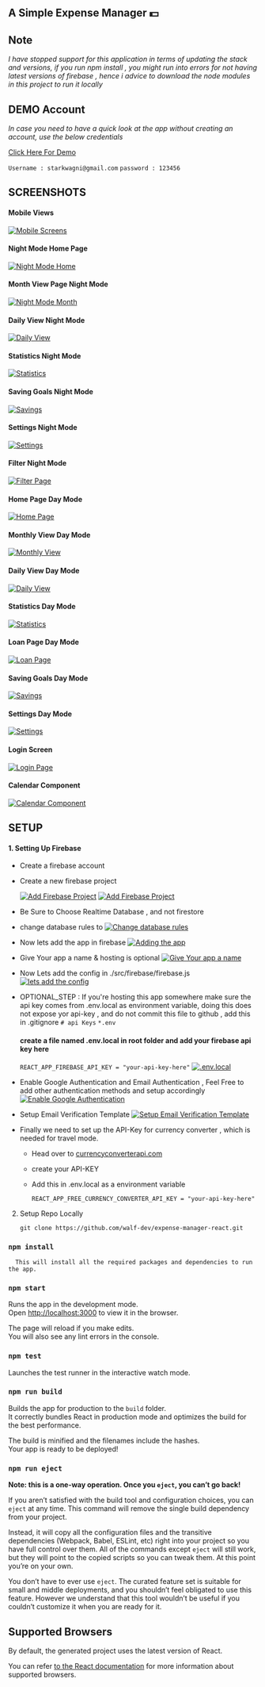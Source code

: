 ## A Simple Expense Manager 💵

## Note

*_I have stopped support for this application in terms of updating the stack and versions, if you run npm install , you might run into errors for not having latest versions of firebase , hence i advice to download the node modules in this project to run it locally_*

## DEMO Account

*_In case you need to have a quick look at the app without creating an account, use the below credentials_*

[Click Here For Demo](https://money-management-f57f8.web.app/)

`Username : starkwagni@gmail.com`
`password : 123456`

## SCREENSHOTS

#### Mobile Views
[![Mobile Screens](https://i.postimg.cc/c1jZTXVX/mobile-Views.png)](https://money-management-f57f8.web.app/)

#### Night Mode Home Page
[![Night Mode Home](https://i.postimg.cc/mZVBMTwf/Home1.png)](https://money-management-f57f8.web.app/)

#### Month View Page Night Mode
[![Night Mode Month](https://i.postimg.cc/jqvn50nC/MONTHLY-NIGHT-MODE.png)](https://money-management-f57f8.web.app/)

#### Daily View Night Mode
[![Daily View](https://i.postimg.cc/BQQDcQfx/DAILY-NIGHT-MODE.png)](https://money-management-f57f8.web.app/)

#### Statistics Night Mode
[![Statistics](https://i.postimg.cc/1tm5hXHB/STATISTICS-NIGHT-MODE2.png)](https://money-management-f57f8.web.app/)

#### Saving Goals Night Mode
[![Savings](https://i.postimg.cc/WbBNpX8h/SAVINGS-NIGHT-MODE.png)](https://money-management-f57f8.web.app/)

#### Settings Night Mode
[![Settings](https://i.postimg.cc/ydrHhkwd/expense-manager-night-mode.png)](https://money-management-f57f8.web.app/)

#### Filter Night Mode
[![Filter Page](https://i.postimg.cc/kM2rDJ8Y/FILTER-NIGHT-MODE.png)](https://money-management-f57f8.web.app/)

#### Home Page Day Mode
[![Home Page](https://i.postimg.cc/25XXmXdt/HOMEDAY4.png)](https://money-management-f57f8.web.app/)

#### Monthly View Day Mode
[![Monthly View](https://i.postimg.cc/qqmNZyH2/MONTH-VIEW-DAY.png)](https://money-management-f57f8.web.app/)

#### Daily View Day Mode
[![Daily View](https://i.postimg.cc/cCT3yPwg/DAILY-DAY-MODE.png)](https://money-management-f57f8.web.app/)

#### Statistics Day Mode
[![Statistics](https://i.postimg.cc/Wz43rzqz/STATISTICS-DAY-MODE.png)](https://money-management-f57f8.web.app/)

#### Loan Page Day Mode
[![Loan Page](https://s25.postimg.cc/s16nf3kxb/loan.png)](https://money-management-f57f8.web.app/)

#### Saving Goals Day Mode
[![Savings](https://i.postimg.cc/fRYwVmq5/SAVINGS-DAY-MODE.png)](https://money-management-f57f8.web.app/)

#### Settings Day Mode
[![Settings](https://i.postimg.cc/ydrHhkwd/expense-manager-night-mode.png)](https://money-management-f57f8.web.app/)

#### Login Screen
[![Login Page](https://s25.postimg.cc/jvolgx1tb/login.png)](https://money-management-f57f8.web.app/)

#### Calendar Component
[![Calendar Component](https://i.postimg.cc/DyZ1TZnM/calendar-component.png)](https://money-management-f57f8.web.app/)

## SETUP

#### 1. Setting Up Firebase 
- Create a firebase account

- Create a new firebase project 

  [![Add Firebase Project](https://i.postimg.cc/TwvMnjTk/add-Firebase.png)](https://i.postimg.cc/TwvMnjTk/add-Firebase.png)
  [![Add Firebase Project](https://i.postimg.cc/fL74C3LM/add-project.png)](https://i.postimg.cc/fL74C3LM/add-project.png)
  
- Be Sure to Choose Realtime Database , and not firestore

- change database rules to 
  [![Change database rules](https://i.postimg.cc/3N3scK4m/firebase-database-rules.png)](https://i.postimg.cc/3N3scK4m/firebase-database-rules.png)
  
- Now lets add the app in firebase
  [![Adding the app](https://i.postimg.cc/x15nGjnk/add-app1.png)](https://i.postimg.cc/x15nGjnk/add-app1.png)
  
- Give Your app a name & hosting is optional
  [![Give Your app a name](https://i.postimg.cc/9MR2jGTT/adding-firebase1.png)](https://i.postimg.cc/9MR2jGTT/adding-firebase1.png)
  
- Now Lets add the config in ./src/firebase/firebase.js
  [![lets add the config](https://i.postimg.cc/LXcp4nBW/adding-firebase2.png)](https://i.postimg.cc/LXcp4nBW/adding-firebase2.png)
  
- OPTIONAL_STEP : If you're hosting this app somewhere make sure the api key comes from .env.local as environment variable, doing this does not expose yor api-key , and do not commit this file to github , add this in .gitignore 
    `# api Keys`
    `*.env`
 
    #### create a file named .env.local in root folder and add your firebase api key here
    
     `REACT_APP_FIREBASE_API_KEY = "your-api-key-here"`
     [![.env.local](https://i.postimg.cc/fLZcGv1q/env-local.png)](https://i.postimg.cc/fLZcGv1q/env-local.png)
  
- Enable Google Authentication and Email Authentication , Feel Free to add other authentication methods and setup accordingly
  [![Enable Google Authentication](https://i.postimg.cc/593dFFT3/firebase-enable-auth-methods.png)](https://i.postimg.cc/593dFFT3/firebase-enable-auth-methods.png)
  
- Setup Email Verification Template
  [![Setup Email Verification Template](https://i.postimg.cc/pXLNQLtt/firebase-setup-firebase-email-verification-templates.png)](https://i.postimg.cc/pXLNQLtt/firebase-setup-firebase-email-verification-templates.png)
  
- Finally we need to set up the API-Key for currency converter , which is needed for travel mode.
    - Head over to [currencyconverterapi.com](https://free.currencyconverterapi.com/)
    - create your API-KEY 
    - Add this in .env.local as a environment variable
    
        `REACT_APP_FREE_CURRENCY_CONVERTER_API_KEY = "your-api-key-here"`
  
 2. Setup Repo Locally
 
    `git clone https://github.com/walf-dev/expense-manager-react.git`

### `npm install`

      This will install all the required packages and dependencies to run the app.

### `npm start`

  Runs the app in the development mode.<br>
  Open [http://localhost:3000](http://localhost:3000) to view it in the browser.

  The page will reload if you make edits.<br>
  You will also see any lint errors in the console.

### `npm test`

Launches the test runner in the interactive watch mode.<br>

### `npm run build`

Builds the app for production to the `build` folder.<br>
It correctly bundles React in production mode and optimizes the build for the best performance.

The build is minified and the filenames include the hashes.<br>
Your app is ready to be deployed!

### `npm run eject`

**Note: this is a one-way operation. Once you `eject`, you can’t go back!**

If you aren’t satisfied with the build tool and configuration choices, you can `eject` at any time. This command will remove the single build dependency from your project.

Instead, it will copy all the configuration files and the transitive dependencies (Webpack, Babel, ESLint, etc) right into your project so you have full control over them. All of the commands except `eject` will still work, but they will point to the copied scripts so you can tweak them. At this point you’re on your own.

You don’t have to ever use `eject`. The curated feature set is suitable for small and middle deployments, and you shouldn’t feel obligated to use this feature. However we understand that this tool wouldn’t be useful if you couldn’t customize it when you are ready for it.

## Supported Browsers

By default, the generated project uses the latest version of React.

You can refer [to the React documentation](https://reactjs.org/docs/react-dom.html#browser-support) for more information about supported browsers.

